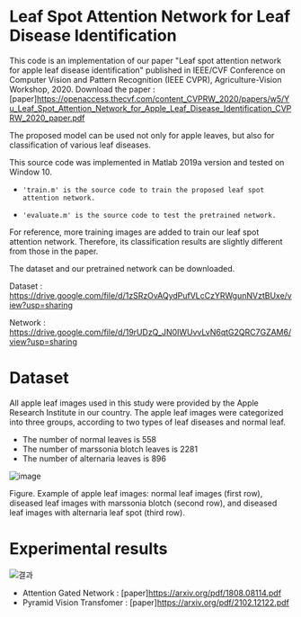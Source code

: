 # Leaf Spot Attention Network for Leaf Disease Identification

This code is an implementation of our paper "Leaf spot attention network for apple leaf disease identification" published in IEEE/CVF Conference on Computer Vision and Pattern Recognition (IEEE CVPR), Agriculture-Vision Workshop, 2020. Download the paper : [paper]https://openaccess.thecvf.com/content_CVPRW_2020/papers/w5/Yu_Leaf_Spot_Attention_Network_for_Apple_Leaf_Disease_Identification_CVPRW_2020_paper.pdf

The proposed model can be used not only for apple leaves, but also for classification of various leaf diseases.

This source code was implemented in Matlab 2019a version and tested on Window 10.

-     'train.m' is the source code to train the proposed leaf spot attention network.
-     'evaluate.m' is the source code to test the pretrained network.

For reference, more training images are added to train our leaf spot attention network. Therefore, its classification results are slightly different from those in the paper.

The dataset and our pretrained network can be downloaded.

Dataset : https://drive.google.com/file/d/1zSRzOvAQydPufVLcCzYRWgunNVztBUxe/view?usp=sharing

Network : https://drive.google.com/file/d/19rUDzQ_JN0IWUvvLvN6qtG2QRC7GZAM6/view?usp=sharing

# Dataset

All apple leaf images used in this study were provided by the Apple Research Institute in our country. The apple leaf images were categorized into three groups, according to two types of leaf diseases and normal leaf.

- The number of normal leaves is 558
- The number of marssonia blotch leaves is 2281
- The number of alternaria leaves is 896

![image](https://user-images.githubusercontent.com/73872706/116661105-e5e0bc80-a9ce-11eb-85d7-949bb04c32fa.png)

Figure. Example of apple leaf images: normal leaf images (first row), diseased leaf images with marssonia blotch (second row), and diseased leaf images with alternaria leaf spot (third row).


# Experimental results

![결과](https://user-images.githubusercontent.com/73872706/127420589-87841bf4-7416-4863-9ffe-6f9a8aaceb51.PNG)
- Attention Gated Network : [paper]https://arxiv.org/pdf/1808.08114.pdf
- Pyramid Vision Transfomer : [paper]https://arxiv.org/pdf/2102.12122.pdf

